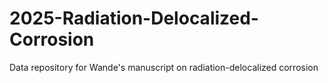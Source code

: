 # 2025-Radiation-Delocalized-Corrosion
Data repository for Wande's manuscript on radiation-delocalized corrosion
